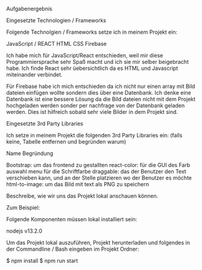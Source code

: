 Aufgabenergebnis

Eingesetzte Technologien / Frameworks

Folgende Technolgien / Frameworks setze ich in meinem Projekt ein:

JavaScript / REACT
HTML
CSS
Firebase

Ich habe mich für JavaScript/React entschieden, weil mir diese Programmiersprache sehr Spaß macht und ich sie mir selber beigebracht habe. Ich finde React sehr üebersichtlich da es HTML und Javascript miteinander verbindet.

Für Firebase habe ich mich entschieden da ich nicht nur einen array mit Bild dateien einfügen wollte sondern dies über eine Datenbank. Ich denke eine Datenbank ist eine bessere Lösung da die Bild dateien nicht mit dem Projekt hochgeladen werden sonder per nachfrage von der Datenbank geladen werden. Dies ist hilfreich sobald sehr viele Bilder in dem Projekt sind.

Eingesetzte 3rd Party Libraries

Ich setze in meinem Projekt die folgenden 3rd Party Libraries ein: (falls keine, Tabelle entfernen und begründen warum)

Name	Begründung

Bootstrap: um das frontend zu gestallten
react-color: für die GUI des Farb auswahl menu für die Schriftfarbe
draggable: das der Benutzer den Text verschieben kann, und an der Stelle platzieren wo der Benutzer es möchte
html-to-image: um das Bild mit text als PNG zu speichern


Beschreibe, wie wir uns das Projekt lokal anschauen können.

Zum Beispiel:

Folgende Komponenten müssen lokal installiert sein:

nodejs v13.2.0


Um das Projekt lokal auszuführen, Projekt herunterladen und folgendes in der Commandline / Bash eingeben im Projekt Ordner:


$ npm install
$ npm run start
